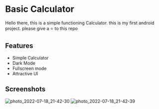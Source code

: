 # Basic Calculator

Hello there, this is a simple functioning Calculator. this is my first android project. please give a ⭐ to this repo


## Features

- Simple Calculator
- Dark Mode
- Fullscreen mode
- Attractive UI


## Screenshots
![photo_2022-07-18_21-42-30](https://user-images.githubusercontent.com/90321829/179558396-a6576607-7197-4d37-bb06-ab130ee7106b.jpg)
![photo_2022-07-18_21-42-39](https://user-images.githubusercontent.com/90321829/179558411-28abb8a4-22a9-43f6-8d5f-ffd67ab71281.jpg)
